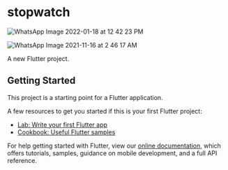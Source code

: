 # stopwatch
![WhatsApp Image 2022-01-18 at 12 42 23 PM](https://user-images.githubusercontent.com/83916293/149933206-1305ec02-9ded-4027-8610-66123a4b1be8.jpeg)

![WhatsApp Image 2021-11-16 at 2 46 17 AM](https://user-images.githubusercontent.com/83916293/141880904-99fc2305-8293-45bf-b435-e3f72e209905.jpeg)


A new Flutter project.

## Getting Started

This project is a starting point for a Flutter application.

A few resources to get you started if this is your first Flutter project:

- [Lab: Write your first Flutter app](https://flutter.dev/docs/get-started/codelab)
- [Cookbook: Useful Flutter samples](https://flutter.dev/docs/cookbook)

For help getting started with Flutter, view our
[online documentation](https://flutter.dev/docs), which offers tutorials,
samples, guidance on mobile development, and a full API reference.

